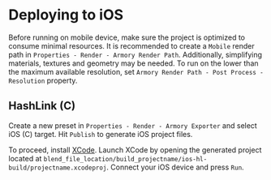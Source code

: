 # Deploying to iOS

Before running on mobile device, make sure the project is optimized to consume minimal resources. It is recommended to create a `Mobile` render path in `Properties - Render - Armory Render Path`. Additionally, simplifying materials, textures and geometry may be needed. To run on the lower than the maximum available resolution, set `Armory Render Path - Post Process - Resolution` property.

## HashLink (C)

Create a new preset in `Properties - Render - Armory Exporter` and select iOS (C) target. Hit `Publish` to generate iOS project files.

To proceed, install [XCode](https://developer.apple.com/xcode/). Launch XCode by opening the generated project located at `blend_file_location/build_projectname/ios-hl-build/projectname.xcodeproj`. Connect your iOS device and press `Run`.
